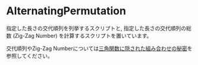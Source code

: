 # AlternatingPermutation
指定した長さの交代順列を列挙するスクリプトと, 指定した長さの交代順列の総数 (Zig-Zag Number) を計算するスクリプトを置いています。

交代順列やZig-Zag Numberについては[三角関数に隠された組み合わせの秘密](https://qiita.com/NegeLon/items/8ab1d727605fe6d83c79)を参照してください。
